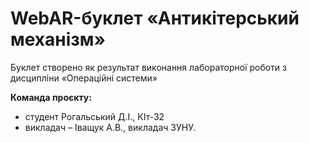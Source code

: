 # WebAR-буклет «Антикітерський механізм»
Буклет створено як результат виконання лабораторної роботи з дисципліни «Операційні системи»

**Команда проєкту:**
+ студент Рогальський Д.І., КІт-32
+ викладач – Іващук А.В., викладач ЗУНУ.
